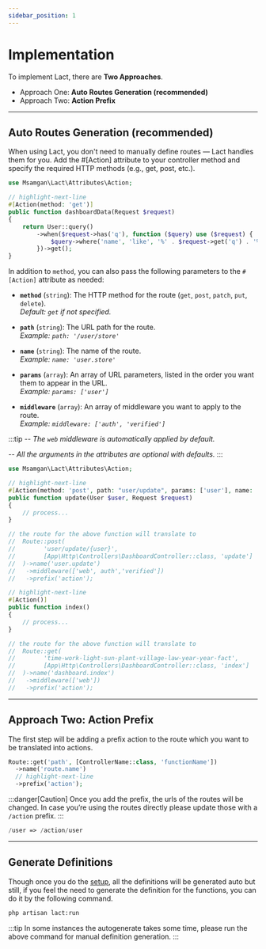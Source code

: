 ```yaml
---
sidebar_position: 1
---
```


# Implementation

To implement Lact, there are **Two Approaches**.

- Approach One: **Auto Routes Generation (recommended)**
- Approach Two: **Action Prefix**

---

## Auto Routes Generation (recommended)

When using Lact, you don't need to manually define routes — Lact handles them for you.
Add the #[Action] attribute to your controller method and specify the required HTTP methods (e.g., get, post, etc.).

```php title="App/Http/Controllers/DashboardController.php"
use Msamgan\Lact\Attributes\Action;

// highlight-next-line
#[Action(method: 'get')]
public function dashboardData(Request $request)
{
    return User::query()
        ->when($request->has('q'), function ($query) use ($request) {
            $query->where('name', 'like', '%' . $request->get('q') . '%');
        })->get();
}
```

In addition to `method`, you can also pass the following parameters to the `#[Action]` attribute as needed:

- **`method`** (`string`): The HTTP method for the route (`get`, `post`, `patch`, `put`, `delete`).  
  _Default: `get` if not specified._

- **`path`** (`string`): The URL path for the route.  
  _Example: `path: '/user/store'`_

- **`name`** (`string`): The name of the route.  
  _Example: `name: 'user.store'`_

- **`params`** (`array`): An array of URL parameters, listed in the order you want them to appear in the URL.  
  _Example: `params: ['user']`_

- **`middleware`** (`array`): An array of middleware you want to apply to the route.  
  _Example: `middleware: ['auth', 'verified']`_

:::tip
*-- The `web` middleware is automatically applied by default.*

*-- All the arguments in the attributes are optional with defaults.*
:::

```php title="E.g."
use Msamgan\Lact\Attributes\Action;

// highlight-next-line
#[Action(method: 'post', path: "user/update", params: ['user'], name: 'user.update', middleware: ['auth', 'verified'])]
public function update(User $user, Request $request)
{
    // process...
}

// the route for the above function will translate to
//  Route::post(
//        'user/update/{user}', 
//        [App\Http\Controllers\DashboardController::class, 'update']
//  )->name('user.update')
//   ->middleware(['web', auth','verified'])
//   ->prefix('action');
```

```php
// highlight-next-line
#[Action()]
public function index()
{
    // process...
}

// the route for the above function will translate to
//  Route::get(
//        'time-work-light-sun-plant-village-law-year-year-fact', 
//        [App\Http\Controllers\DashboardController::class, 'index']
//  )->name('dashboard.index')
//   ->middleware(['web'])
//   ->prefix('action');
```

---

## Approach Two: Action Prefix

The first step will be adding a prefix action to the route which you want to be translated into actions.

```php
Route::get('path', [ControllerName::class, 'functionName'])
  ->name('route.name')
  // highlight-next-line
  ->prefix('action');
```

:::danger[Caution]
Once you add the prefix, the urls of the routes will be changed. In case you’re using the routes directly please update
those with a ```/action``` prefix.
:::

```php title="e.g."
/user => /action/user
```

---

## Generate Definitions

Though once you do the [setup](/docs/installation),
all the definitions will be generated auto
but still, if you feel the need to generate the definition for the functions, you can do it by the following command.

```bash
php artisan lact:run
```

:::tip
In some instances the autogenerate takes some time, please run the above command for manual definition generation.
:::